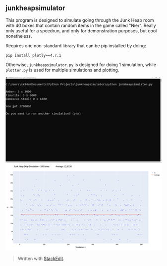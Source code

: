 ﻿## junkheapsimulator

This program is designed to simulate going through the Junk Heap room with 40 boxes that contain random items in the game called "Nier". Really only useful for a speedrun, and only for demonstration purposes, but cool nonetheless.

Requires one non-standard library that can be pip installed by doing:

    pip install plotly==4.7.1

Otherwise, `junkheapsimulator.py` is designed for doing 1 simulation, while `plotter.py` is used for multiple simulations and plotting.

![junkheapsimulator](https://raw.githubusercontent.com/sk84uhlivin/junkheapsimulator/master/img/junkheapsimulator.png)
![enter image description here](https://raw.githubusercontent.com/sk84uhlivin/junkheapsimulator/master/img/plotter.png)

> Written with [StackEdit](https://stackedit.io/).
